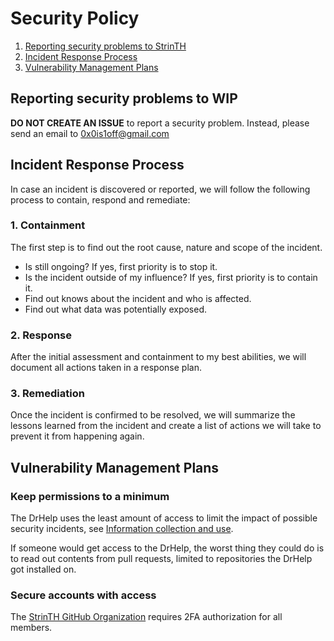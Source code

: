 # Security Policy

1. [Reporting security problems to StrinTH](#reporting)
2. [Incident Response Process](#process)
3. [Vulnerability Management Plans](#vulnerability-management)

<a name="reporting"></a>
## Reporting security problems to WIP

**DO NOT CREATE AN ISSUE** to report a security problem. Instead, please
send an email to 0x0is1off@gmail.com

<a name="process"></a>
## Incident Response Process

In case an incident is discovered or reported, we will follow the following
process to contain, respond and remediate:

### 1. Containment

The first step is to find out the root cause, nature and scope of the incident.

- Is still ongoing? If yes, first priority is to stop it.
- Is the incident outside of my influence? If yes, first priority is to contain it.
- Find out knows about the incident and who is affected.
- Find out what data was potentially exposed.

### 2. Response

After the initial assessment and containment to my best abilities, we will
document all actions taken in a response plan.

### 3. Remediation

Once the incident is confirmed to be resolved, we will summarize the lessons
learned from the incident and create a list of actions we will take to prevent
it from happening again.

<a name="vulnerability-management"></a>
## Vulnerability Management Plans

### Keep permissions to a minimum

The DrHelp uses the least amount of access to limit the impact of possible
security incidents, see [Information collection and use](PRIVACY.md#information-collection-and-use).

If someone would get access to the DrHelp, the worst thing they could do is to
read out contents from pull requests, limited to repositories the DrHelp got
installed on.

### Secure accounts with access

The [StrinTH GitHub Organization](https://github.com/StrinTH) requires 2FA authorization
for all members.
